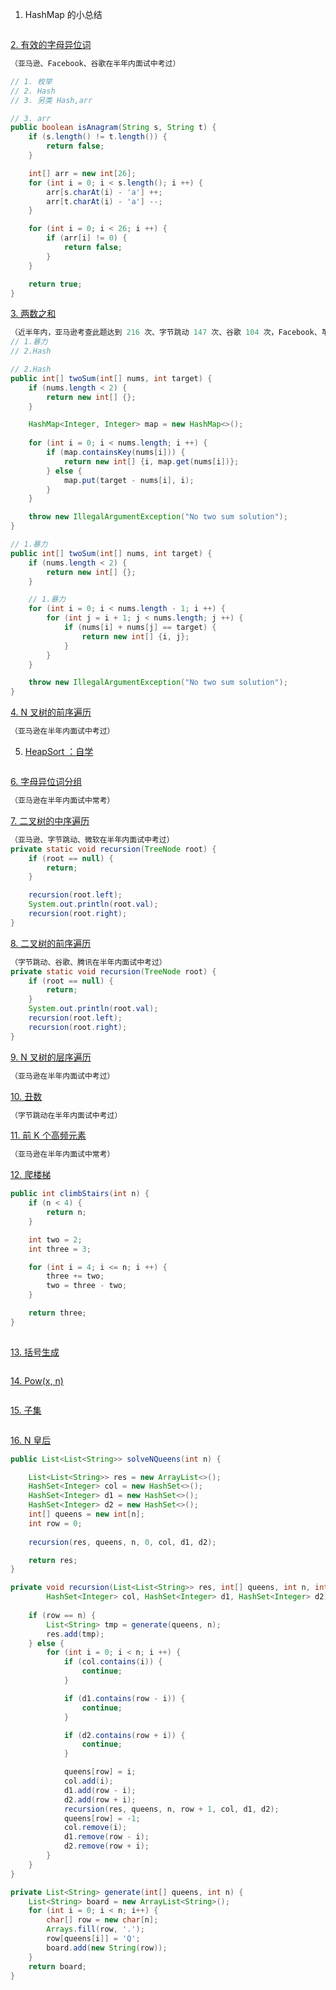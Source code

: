 1. HashMap 的小总结
```java

```

[2. 有效的字母异位词](https://leetcode-cn.com/problems/valid-anagram/description/)
```java
（亚马逊、Facebook、谷歌在半年内面试中考过）

// 1. 枚举
// 2. Hash
// 3. 另类 Hash,arr

// 3. arr
public boolean isAnagram(String s, String t) {
    if (s.length() != t.length()) {
        return false;
    }

    int[] arr = new int[26];
    for (int i = 0; i < s.length(); i ++) {
        arr[s.charAt(i) - 'a'] ++;
        arr[t.charAt(i) - 'a'] --;
    }

    for (int i = 0; i < 26; i ++) {
        if (arr[i] != 0) {
            return false;
        }
    }

    return true;
}
```

[3. 两数之和](https://leetcode-cn.com/problems/two-sum/description/)
```java
（近半年内，亚马逊考查此题达到 216 次、字节跳动 147 次、谷歌 104 次，Facebook、苹果、微软、腾讯也在近半年内面试常考）
// 1.暴力
// 2.Hash

// 2.Hash
public int[] twoSum(int[] nums, int target) {
    if (nums.length < 2) {
        return new int[] {};
    }

    HashMap<Integer, Integer> map = new HashMap<>();
    
    for (int i = 0; i < nums.length; i ++) {
        if (map.containsKey(nums[i])) {
            return new int[] {i, map.get(nums[i])};
        } else {
            map.put(target - nums[i], i);
        }
    }

    throw new IllegalArgumentException("No two sum solution");
}

// 1.暴力
public int[] twoSum(int[] nums, int target) {
    if (nums.length < 2) {
        return new int[] {};
    }

    // 1.暴力
    for (int i = 0; i < nums.length - 1; i ++) {
        for (int j = i + 1; j < nums.length; j ++) {
            if (nums[i] + nums[j] == target) {
                return new int[] {i, j};
            }
        }
    }

    throw new IllegalArgumentException("No two sum solution");
}

```

[4. N 叉树的前序遍历](https://leetcode-cn.com/problems/n-ary-tree-preorder-traversal/description/)
```java
（亚马逊在半年内面试中考过）


```

5. [HeapSort ：自学](https://www.geeksforgeeks.org/heap-sort/)
```java

```

[6. 字母异位词分组](https://leetcode-cn.com/problems/group-anagrams/)
```java
（亚马逊在半年内面试中常考）

```

[7. 二叉树的中序遍历](https://leetcode-cn.com/problems/binary-tree-inorder-traversal/)
```java
（亚马逊、字节跳动、微软在半年内面试中考过）
private static void recursion(TreeNode root) {
    if (root == null) {
        return;
    }

    recursion(root.left);
    System.out.println(root.val);
    recursion(root.right);
}
```

[8. 二叉树的前序遍历](https://leetcode-cn.com/problems/binary-tree-preorder-traversal/)
```java
（字节跳动、谷歌、腾讯在半年内面试中考过）
private static void recursion(TreeNode root) {
    if (root == null) {
        return;
    }
    System.out.println(root.val);
    recursion(root.left);
    recursion(root.right);
}
```

[9. N 叉树的层序遍历](https://leetcode-cn.com/problems/n-ary-tree-level-order-traversal/)
```java
（亚马逊在半年内面试中考过）

```

[10. 丑数](https://leetcode-cn.com/problems/chou-shu-lcof/)
```java
（字节跳动在半年内面试中考过）
```

[11. 前 K 个高频元素](https://leetcode-cn.com/problems/top-k-frequent-elements/)
```java
（亚马逊在半年内面试中常考）
```

[12. 爬楼梯](https://leetcode-cn.com/problems/climbing-stairs/)
```java
public int climbStairs(int n) {
    if (n < 4) {
        return n;
    }

    int two = 2;
    int three = 3;

    for (int i = 4; i <= n; i ++) {
        three += two;
        two = three - two;
    }

    return three;
}
    
```

[13. 括号生成](https://leetcode-cn.com/problems/generate-parentheses/)
```java

```

[14. Pow(x, n)](https://leetcode-cn.com/problems/powx-n/)
```java

```

[15. 子集](https://leetcode-cn.com/problems/subsets/)
```java

```

[16. N 皇后](https://leetcode-cn.com/problems/n-queens/)
```java
public List<List<String>> solveNQueens(int n) {

    List<List<String>> res = new ArrayList<>();
    HashSet<Integer> col = new HashSet<>();
    HashSet<Integer> d1 = new HashSet<>();
    HashSet<Integer> d2 = new HashSet<>();
    int[] queens = new int[n];
    int row = 0;
    
    recursion(res, queens, n, 0, col, d1, d2);

    return res;
}

private void recursion(List<List<String>> res, int[] queens, int n, int row, 
        HashSet<Integer> col, HashSet<Integer> d1, HashSet<Integer> d2) {
            
    if (row == n) {
        List<String> tmp = generate(queens, n);
        res.add(tmp);
    } else {
        for (int i = 0; i < n; i ++) {
            if (col.contains(i)) {
                continue;
            }

            if (d1.contains(row - i)) {
                continue;
            }

            if (d2.contains(row + i)) {
                continue;
            }

            queens[row] = i;
            col.add(i);
            d1.add(row - i);
            d2.add(row + i);
            recursion(res, queens, n, row + 1, col, d1, d2);
            queens[row] = -1;
            col.remove(i);
            d1.remove(row - i);
            d2.remove(row + i);
        }
    }
}

private List<String> generate(int[] queens, int n) {
    List<String> board = new ArrayList<String>();
    for (int i = 0; i < n; i++) {
        char[] row = new char[n];
        Arrays.fill(row, '.');
        row[queens[i]] = 'Q';
        board.add(new String(row));
    }
    return board;
}
```